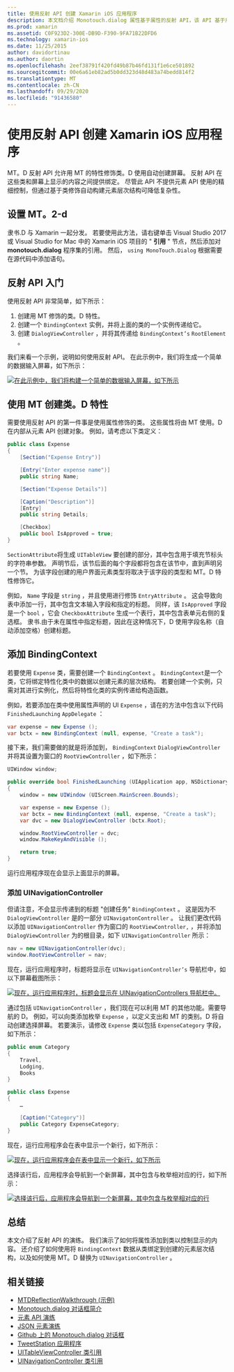```yaml
---
title: 使用反射 API 创建 Xamarin iOS 应用程序
description: 本文档介绍 Monotouch.dialog 属性基于属性的反射 API，该 API 基于用属性修饰的类创建 UI。
ms.prod: xamarin
ms.assetid: C0F923D2-300E-DB9D-F390-9FA71B22DFD6
ms.technology: xamarin-ios
ms.date: 11/25/2015
author: davidortinau
ms.author: daortin
ms.openlocfilehash: 2eef38791f420fd49b87b46fd131f1e6ce501892
ms.sourcegitcommit: 00e6a61eb82ad5b0dd323d48d483a74bedd814f2
ms.translationtype: MT
ms.contentlocale: zh-CN
ms.lasthandoff: 09/29/2020
ms.locfileid: "91436580"
---
```

# <a name="creating-a-xamarinios-application-using-the-reflection-api"></a>使用反射 API 创建 Xamarin iOS 应用程序

MT。D 反射 API 允许用 MT 的特性修饰类。D 使用自动创建屏幕。 反射 API 在这些类和屏幕上显示的内容之间提供绑定。 尽管此 API 不提供元素 API 使用的精细控制，但通过基于类修饰自动构建元素层次结构可降低复杂性。

## <a name="setting-up-mtd"></a>设置 MT。2-d

隶书.D 与 Xamarin 一起分发。 若要使用此方法，请右键单击 Visual Studio 2017 或 Visual Studio for Mac 中的 Xamarin iOS 项目的 " **引用** " 节点，然后添加对 **monotouch.dialog** 程序集的引用。 然后， `using MonoTouch.Dialog` 根据需要在源代码中添加语句。

## <a name="getting-started-with-the-reflection-api"></a>反射 API 入门

使用反射 API 非常简单，如下所示：

1. 创建用 MT 修饰的类。D 特性。
1. 创建一个  `BindingContext` 实例，并将上面的类的一个实例传递给它。
1. 创建  `DialogViewController` ，并将其传递给  `BindingContext’s` `RootElement` 。

我们来看一个示例，说明如何使用反射 API。 在此示例中，我们将生成一个简单的数据输入屏幕，如下所示：

 [![在此示例中，我们将构建一个简单的数据输入屏幕，如下所示](reflection-api-walkthrough-images/01-expense-entry.png)](reflection-api-walkthrough-images/01-expense-entry.png#lightbox)

## <a name="creating-a-class-with-mtd-attributes"></a>使用 MT 创建类。D 特性

需要使用反射 API 的第一件事是使用属性修饰的类。 这些属性将由 MT 使用。D 在内部从元素 API 创建对象。 例如，请考虑以下类定义：

```csharp
public class Expense
{
    [Section("Expense Entry")]

    [Entry("Enter expense name")]
    public string Name;

    [Section("Expense Details")]

    [Caption("Description")]
    [Entry]
    public string Details;

    [Checkbox]
    public bool IsApproved = true;
}
```

`SectionAttribute`将生成 `UITableView` 要创建的部分，其中包含用于填充节标头的字符串参数。 声明节后，该节后面的每个字段都将包含在该节中，直到声明另一个节。
为该字段创建的用户界面元素类型将取决于该字段的类型和 MT。D 特性修饰它。

例如， `Name` 字段是 `string` ，并且使用进行修饰 `EntryAttribute` 。 这会导致向表中添加一行，其中包含文本输入字段和指定的标题。 同样，该 `IsApproved` 字段是一个 `bool` ，它会 `CheckboxAttribute` 生成一个表行，其中包含表单元右侧的复选框。 隶书.由于未在属性中指定标题，因此在这种情况下，D 使用字段名称（自动添加空格）创建标题。

## <a name="adding-the-bindingcontext"></a>添加 BindingContext

若要使用 `Expense` 类，需要创建一个 `BindingContext` 。 `BindingContext`是一个类，它将绑定特性化类中的数据以创建元素的层次结构。 若要创建一个实例，只需对其进行实例化，然后将特性化类的实例传递给构造函数。

例如，若要添加在类中使用属性声明的 UI `Expense` ，请在的方法中包含以下代码 `FinishedLaunching` `AppDelegate` ：

```csharp
var expense = new Expense ();
var bctx = new BindingContext (null, expense, "Create a task");
```

接下来，我们需要做的就是将添加到， `BindingContext` `DialogViewController` 并将其设置为窗口的 `RootViewController` ，如下所示：

```csharp
UIWindow window;

public override bool FinishedLaunching (UIApplication app, NSDictionary options)
{   
    window = new UIWindow (UIScreen.MainScreen.Bounds);

    var expense = new Expense ();
    var bctx = new BindingContext (null, expense, "Create a task");
    var dvc = new DialogViewController (bctx.Root);

    window.RootViewController = dvc;
    window.MakeKeyAndVisible ();

    return true;
}
```

运行应用程序现在会显示上面显示的屏幕。

### <a name="adding-a-uinavigationcontroller"></a>添加 UINavigationController

但请注意，不会显示传递到的标题 "创建任务" `BindingContext` 。 这是因为不 `DialogViewController` 是的一部分 `UINavigatonController` 。 让我们更改代码以添加 `UINavigationController` 作为窗口的 `RootViewController,` ，并将添加 `DialogViewController` 为的根目录，如下 `UINavigationController` 所示：

```csharp
nav = new UINavigationController(dvc);
window.RootViewController = nav;
```

现在，运行应用程序时，标题将显示在 `UINavigationController’s` 导航栏中，如以下屏幕截图所示：

 [![现在，运行应用程序时，标题会显示在 UINavigationControllers 导航栏中。](reflection-api-walkthrough-images/02-create-task.png)](reflection-api-walkthrough-images/02-create-task.png#lightbox)

通过包括 `UINavigationController` ，我们现在可以利用 MT 的其他功能。需要导航的 D。 例如，可以向类添加枚举 `Expense` ，以定义支出和 MT 的类别。D 将自动创建选择屏幕。 若要演示，请修改 `Expense` 类以包括 `ExpenseCategory` 字段，如下所示：

```csharp
public enum Category
{
    Travel,
    Lodging,
    Books
}

public class Expense
{
    …

    [Caption("Category")]
    public Category ExpenseCategory;
}
```

现在，运行应用程序会在表中显示一个新行，如下所示：

 [![现在，运行应用程序会在表中显示一个新行，如下所示](reflection-api-walkthrough-images/03-set-details.png)](reflection-api-walkthrough-images/03-set-details.png#lightbox)

选择该行后，应用程序会导航到一个新屏幕，其中包含与枚举相对应的行，如下所示：

 [![选择该行后，应用程序会导航到一个新屏幕，其中包含与枚举相对应的行](reflection-api-walkthrough-images/04-set-category.png)](reflection-api-walkthrough-images/04-set-category.png#lightbox)

 <a name="Summary"></a>

## <a name="summary"></a>总结

本文介绍了反射 API 的演练。 我们演示了如何将属性添加到类以控制显示的内容。 还介绍了如何使用将 `BindingContext` 数据从类绑定到创建的元素层次结构，以及如何使用 MT。D 替换为 `UINavigationController` 。

## <a name="related-links"></a>相关链接

- [MTDReflectionWalkthrough (示例) ](/samples/xamarin/ios-samples/mtdreflectionwalkthrough)
- [Monotouch.dialog 对话框简介](~/ios/user-interface/monotouch.dialog/index.md)
- [元素 API 演练](~/ios/user-interface/monotouch.dialog/elements-api-walkthrough.md)
- [JSON 元素演练](~/ios/user-interface/monotouch.dialog/monotouch.dialog-json-markup.md)
- [Github 上的 Monotouch.dialog 对话框](https://github.com/migueldeicaza/MonoTouch.Dialog)
- [TweetStation 应用程序](https://github.com/migueldeicaza/TweetStation)
- [UITableViewController 类引用](https://developer.apple.com/library/ios/#DOCUMENTATION/UIKit/Reference/UITableViewController_Class/Reference/Reference.html)
- [UINavigationController 类引用](https://developer.apple.com/library/ios/#documentation/UIKit/Reference/UINavigationController_Class/Reference/Reference.html)